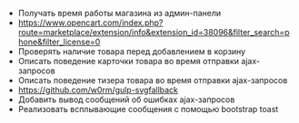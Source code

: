 - Получать время работы магазина из админ-панели
- https://www.opencart.com/index.php?route=marketplace/extension/info&extension_id=38096&filter_search=phone&filter_license=0
- Проверять наличие товара перед добавлением в корзину
- Описать поведение карточки товара во время отправки ajax-запросов
- Описать поведение тизера товара во время отправки ajax-запросов
- https://github.com/w0rm/gulp-svgfallback
- Добавить вывод сообщений об ошибках ajax-запросов
- Реализовать всплывающие сообщения с помощью bootstrap toast
